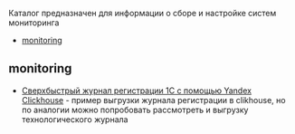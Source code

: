 
Каталог предназначен для информации о сборе и настройке систем мониторинга

- [monitoring](#monitoring)

## monitoring

- [Сверхбыстрый журнал регистрации 1C с помощью Yandex Clickhouse](https://github.com/EvilBeaver/CllickHousePlayground) - пример выгрузки журнала регистрации в clikhouse, но по аналогии можно попробовать рассмотреть и выгрузку технологического журнала